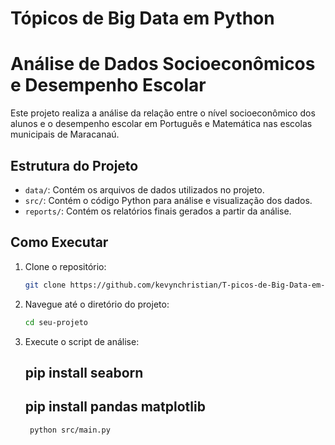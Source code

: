 # Tópicos de Big Data em Python

# Análise de Dados Socioeconômicos e Desempenho Escolar

Este projeto realiza a análise da relação entre o nível socioeconômico dos alunos e o desempenho escolar em Português e Matemática nas escolas municipais de Maracanaú.

## Estrutura do Projeto

- `data/`: Contém os arquivos de dados utilizados no projeto.
- `src/`: Contém o código Python para análise e visualização dos dados.
- `reports/`: Contém os relatórios finais gerados a partir da análise.

## Como Executar

1. Clone o repositório:
   ```bash
   git clone https://github.com/kevynchristian/T-picos-de-Big-Data-em-Python.git
2. Navegue até o diretório do projeto:
   ```bash
   cd seu-projeto
3. Execute o script de análise:
    ## pip install seaborn
    ## pip install pandas matplotlib

   ```bash
    python src/main.py
